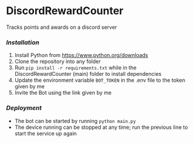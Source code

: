 # DiscordRewardCounter
Tracks points and awards on a discord server

### _Installation_
1. Install Python from https://www.python.org/downloads
2. Clone the repository into any folder
3. Run ```pip install -r requirements.txt``` while in the DiscordRewardCounter (main) folder to install dependencies
4. Update the environment variable ```BOT_TOKEN``` in the .env file to the token given by me
5. Invite the Bot using the link given by me

### _Deployment_
 - The bot can be started by running ```python main.py```
 - The device running can be stopped at any time; run the previous line to start the service up again
